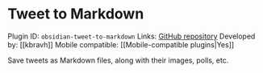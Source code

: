 # Tweet to Markdown

Plugin ID: `obsidian-tweet-to-markdown`
Links: [GitHub repository](https://github.com/kbravh/obsidian-tweet-to-markdown)
Developed by: [[kbravh]]
Mobile compatible: [[Mobile-compatible plugins|Yes]]

Save tweets as Markdown files, along with their images, polls, etc.
